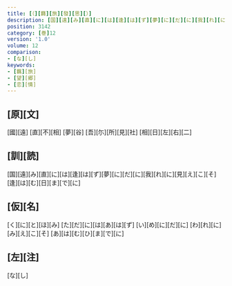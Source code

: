 ```yaml
---
title: [（][羇][旅][發][思][）]
description: [国][遠][み][直][に][は][逢][は][ず][夢][に][だ][に][我][れ][に][見][え][こ][そ][逢][は][む][日][ま][で][に]
position: 3142
category: [巻]12
version: '1.0'
volume: 12
comparison:
- [な][し]
keywords:
- [羈][旅]
- [望][郷]
- [恋][情]
---
```


## [原][文]

[國][遠] [直][不][相] [夢][谷] [吾][尓][所][見][社] [相][日][左][右][二]

## [訓][読]

[国][遠][み][直][に][は][逢][は][ず][夢][に][だ][に][我][れ][に][見][え][こ][そ][逢][は][む][日][ま][で][に]

## [仮][名]

[く][に][と][ほ][み] [た][だ][に][は][あ][は][ず] [い][め][に][だ][に] [わ][れ][に][み][え][こ][そ] [あ][は][む][ひ][ま][で][に]

## [左][注]

[な][し]
